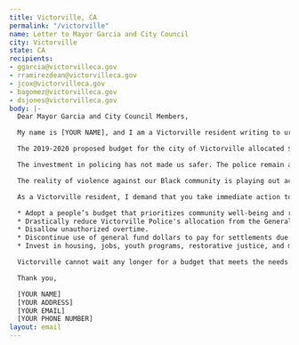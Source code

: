 ```yaml
---
title: Victorville, CA
permalink: "/victorville"
name: Letter to Mayor Garcia and City Council
city: Victorville
state: CA
recipients:
- ggarcia@victorvilleca.gov
- rramirezdean@victorvilleca.gov
- jcox@victorvilleca.gov
- bagomez@victorvilleca.gov
- dsjones@victorvilleca.gov
body: |-
  Dear Mayor Garcia and City Council Members,

  My name is [YOUR NAME], and I am a Victorville resident writing to urge you to defund the Victorville Police Department.

  The 2019-2020 proposed budget for the city of Victorville allocated $27,132,208 for the police. The funding for police increased 6% this year while spending was decreased for community services by 3%, engineering by 45%, fire by 28%, public works by 11%, and water by 25%. In actuality, Victorville spent over $29.1 million renewing the contract with San Bernardino County Sheriff’s Department. The new contract granted 3% wage increases to employees for five years, beginning in August 2019; while those with prior experience trained in law enforcement were given an additional 1% increase for four years, starting January 2021.

  The investment in policing has not made us safer. The police remain a lethal threat to Black, Brown, and Indigenous communities, while increased police spending shows no correlation to decreasing crime levels over the past 20 years. With current finances already strained and other vital departments suffering, it is clear that we must defund the police. The city needs to prioritize infrastructure, community services, and mental health to properly serve the community's needs. 

  The reality of violence against our Black community is playing out across the U.S., close by in other California cities, and in our own town. On May 31, Malcolm Harsch was found hanging from a tree by the Victorville City Library. While initially ruled a suicide, the possibility of a hate crime should be thoroughly investigated by an independent party. Only 50 miles away and 10 days later, Robert Fuller was found hanging from a tree in Palmdale, California, initially ruled a suicide. These tragedies should not be overlooked, and these deaths must not be in vain.

  As a Victorville resident, I demand that you take immediate action to ensure the following:

  * Adopt a people’s budget that prioritizes community well-being and redirects funding away from the police.
  * Drastically reduce Victorville Police's allocation from the General Fund.
  * Disallow unauthorized overtime.
  * Discontinue use of general fund dollars to pay for settlements due to police murder, misconduct, and negligence.
  * Invest in housing, jobs, youth programs, restorative justice, and mental health workers, which are all more effective at promoting community safety.

  Victorville cannot wait any longer for a budget that meets the needs of its residents. The only way to achieve this is to take immediate steps to defund Victorville Police and end the city's contract with the San Bernardino's County Sheriff's Office.

  Thank you,

  [YOUR NAME]
  [YOUR ADDRESS]
  [YOUR EMAIL]
  [YOUR PHONE NUMBER]
layout: email
---
```


